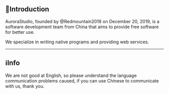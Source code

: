 ## 📖Introduction

AuroraStudio, founded by @Redmountain2018 on December 20, 2019, is a software development team from China that aims to provide free software for better use.

We specialize in writing native programs and providing web services.

-----

## ℹ️Info

We are not good at English, so please understand the language communication problems caused, if you can use Chinese to communicate with us, thank you.